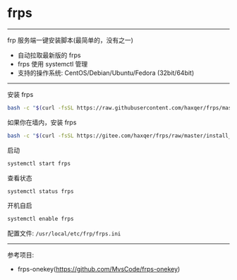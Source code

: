 # frps
---
frp 服务端一键安装脚本(最简单的，没有之一)
+ 自动拉取最新版的 frps
+ frps 使用 systemctl 管理
+ 支持的操作系统: CentOS/Debian/Ubuntu/Fedora (32bit/64bit)

---
安装 frps
```bash
bash -c "$(curl -fsSL https://raw.githubusercontent.com/haxqer/frps/master/install_frps.sh)"
```

如果你在墙内，安装 frps

```bash
bash -c "$(curl -fsSL https://gitee.com/haxqer/frps/raw/master/install_frps_china.sh)"
```

启动
```bash
systemctl start frps
```

查看状态
```bash
systemctl status frps
```

开机自启
```bash
systemctl enable frps
```


配置文件: `/usr/local/etc/frp/frps.ini`


---


参考项目:
+ frps-onekey(https://github.com/MvsCode/frps-onekey)
